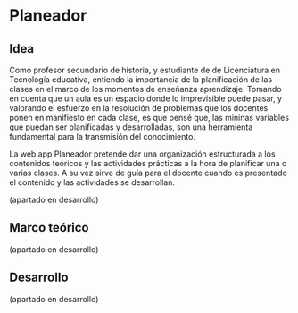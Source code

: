
# Planeador

## Idea

Como profesor secundario de historia, y estudiante de de Licenciatura en Tecnología educativa, entiendo la importancia de la planificación de las clases en el marco de los momentos de enseñanza aprendizaje. Tomando en cuenta que un aula es un espacio donde lo imprevisible puede pasar, y valorando el esfuerzo en la resolución de problemas que los docentes ponen en manifiesto en cada clase, es que pensé que, las mininas variables que puedan ser planificadas y desarrolladas, son una herramienta fundamental para la transmisión del conocimiento.

La web app Planeador pretende dar una organización estructurada a los contenidos teóricos y las actividades prácticas a la hora de planificar una o varias clases. A su vez sirve de guía para el docente cuando es presentado el contenido y las actividades se desarrollan.

(apartado en desarrollo) 

## Marco teórico

(apartado en desarrollo) 

## Desarrollo

(apartado en desarrollo) 

